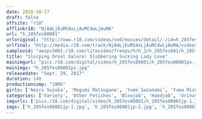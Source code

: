 ```yaml
---
date: 2018-10-27
draft: false
affsite: "r18"
afflinkr18: "NjA4LjEuMS4xLjAuMC4wLjAuMA"
url: "h_205fes00001"
urloriginal: "http://www.r18.com/videos/vod/movies/detail/-/id=h_205fes00001"
urlfinal: "http://media.r18.com/track/NjA4LjEuMS4xLjAuMC4wLjAuMA/videos/vod/movies/detail/-/id=h_205fes00001"
samplevid: "awspv3001.r18.com/litevideo/freepv/h/h_2/h_205fes001/h_205fes001_dmb_w.mp4"
title: "Slurping Drool Galore! Slobbering Sucking Lady Love"
mainimgurl: "pics.r18.com/digital/video/h_205fes00001/h_205fes00001ps.jpg"
mainimgs: "h_205fes00001ps.jpg"
releasedate: "Sept. 29, 2017"
duration: 140
productioncomp: "JAMS"
girls: ['Neiro Suzuka', 'Megumi Matsugane', 'Yume Sazanami', 'Yuma Mizushima', 'Yuri Shibasaki', 'Marika', 'Yuki Saegusa']
categories: ['Variety', 'Other Fetishes', 'Blowjob', 'Handjob', 'Urination']
imgurls: ['pics.r18.com/digital/video/h_205fes00001/h_205fes00001jp-1.jpg', 'pics.r18.com/digital/video/h_205fes00001/h_205fes00001jp-2.jpg', 'pics.r18.com/digital/video/h_205fes00001/h_205fes00001jp-3.jpg', 'pics.r18.com/digital/video/h_205fes00001/h_205fes00001jp-4.jpg', 'pics.r18.com/digital/video/h_205fes00001/h_205fes00001jp-5.jpg', 'pics.r18.com/digital/video/h_205fes00001/h_205fes00001jp-6.jpg', 'pics.r18.com/digital/video/h_205fes00001/h_205fes00001jp-7.jpg', 'pics.r18.com/digital/video/h_205fes00001/h_205fes00001jp-8.jpg', 'pics.r18.com/digital/video/h_205fes00001/h_205fes00001jp-9.jpg', 'pics.r18.com/digital/video/h_205fes00001/h_205fes00001jp-10.jpg', 'pics.r18.com/digital/video/h_205fes00001/h_205fes00001jp-11.jpg', 'pics.r18.com/digital/video/h_205fes00001/h_205fes00001jp-12.jpg', 'pics.r18.com/digital/video/h_205fes00001/h_205fes00001jp-13.jpg', 'pics.r18.com/digital/video/h_205fes00001/h_205fes00001jp-14.jpg', 'pics.r18.com/digital/video/h_205fes00001/h_205fes00001jp-15.jpg', 'pics.r18.com/digital/video/h_205fes00001/h_205fes00001jp-16.jpg', 'pics.r18.com/digital/video/h_205fes00001/h_205fes00001jp-17.jpg', 'pics.r18.com/digital/video/h_205fes00001/h_205fes00001jp-18.jpg', 'pics.r18.com/digital/video/h_205fes00001/h_205fes00001jp-19.jpg', 'pics.r18.com/digital/video/h_205fes00001/h_205fes00001jp-20.jpg']
imgs: ['h_205fes00001jp-1.jpg', 'h_205fes00001jp-2.jpg', 'h_205fes00001jp-3.jpg', 'h_205fes00001jp-4.jpg', 'h_205fes00001jp-5.jpg', 'h_205fes00001jp-6.jpg', 'h_205fes00001jp-7.jpg', 'h_205fes00001jp-8.jpg', 'h_205fes00001jp-9.jpg', 'h_205fes00001jp-10.jpg', 'h_205fes00001jp-11.jpg', 'h_205fes00001jp-12.jpg', 'h_205fes00001jp-13.jpg', 'h_205fes00001jp-14.jpg', 'h_205fes00001jp-15.jpg', 'h_205fes00001jp-16.jpg', 'h_205fes00001jp-17.jpg', 'h_205fes00001jp-18.jpg', 'h_205fes00001jp-19.jpg', 'h_205fes00001jp-20.jpg']
---
```

